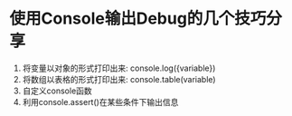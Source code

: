 # 使用Console输出Debug的几个技巧分享
  
  1. 将变量以对象的形式打印出来: console.log({variable})
  2. 将数组以表格的形式打印出来: console.table(variable)
  3. 自定义console函数
  4. 利用console.assert()在某些条件下输出信息
